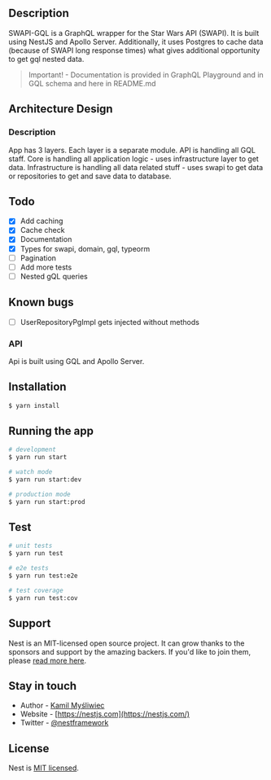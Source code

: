 ## Description

SWAPI-GQL is a GraphQL wrapper for the Star Wars API (SWAPI). It is built using NestJS and Apollo Server.
Additionally, it uses Postgres to cache data (because of SWAPI long response times) what gives additional opportunity to get gql nested data.

> Important! - Documentation is provided in GraphQL Playground and in GQL schema and here in README.md

## Architecture Design

### Description

App has 3 layers.
Each layer is a separate module.
API is handling all GQL staff.
Core is handling all application logic - uses infrastructure layer to get data.
Infrastructure is handling all data related stuff - uses swapi to get data or repositories to get and save data to database.

## Todo

- [x] Add caching
- [x] Cache check
- [x] Documentation
- [x] Types for swapi, domain, gql, typeorm
- [ ] Pagination
- [ ] Add more tests
- [ ] Nested gQL queries

## Known bugs

- [ ] UserRepositoryPgImpl gets injected without methods

### API

Api is built using GQL and Apollo Server.

## Installation

```bash
$ yarn install
```

## Running the app

```bash
# development
$ yarn run start

# watch mode
$ yarn run start:dev

# production mode
$ yarn run start:prod
```

## Test

```bash
# unit tests
$ yarn run test

# e2e tests
$ yarn run test:e2e

# test coverage
$ yarn run test:cov
```

## Support

Nest is an MIT-licensed open source project. It can grow thanks to the sponsors and support by the amazing backers. If you'd like to join them, please [read more here](https://docs.nestjs.com/support).

## Stay in touch

- Author - [Kamil Myśliwiec](https://kamilmysliwiec.com)
- Website - [https://nestjs.com](https://nestjs.com/)
- Twitter - [@nestframework](https://twitter.com/nestframework)

## License

Nest is [MIT licensed](LICENSE).

